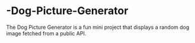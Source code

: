 # -Dog-Picture-Generator
The Dog Picture Generator is a fun mini project that displays a random dog image fetched from a public API.
